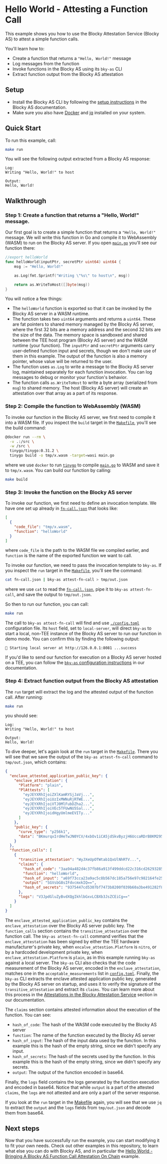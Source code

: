 # Hello World - Attesting a Function Call

This example shows you how to use the Blocky Attestation Service (Blocky AS) to
attest a simple function calls.

You'll learn how to:

- Create a function that returns a `"Hello, World!"` message
- Log messages from the function
- Invoke functions in the Blocky AS using its `bky-as` CLI
- Extract function output from the Blocky AS attestation

## Setup

- Install the Blocky AS CLI by following the
  [setup instructions](https://blocky-docs.redocly.app/attestation-service/setup)
  in the Blocky AS documentation.
- Make sure you also have
  [Docker](https://www.docker.com/) and [jq](https://jqlang.org/) installed on
  your system.

## Quick Start

To run this example, call:

```bash
make run
```

You will see the following output extracted from a Blocky AS response:

```
Log:
Writing "Hello, World!" to host

Output:
Hello, World!
```

## Walkthrough

### Step 1: Create a function that returns a "Hello, World!" message.

Our first goal is to create a simple function that returns a `"Hello, World!"`
message. We will write this function in Go and compile it to WebAssembly (WASM)
to run on the Blocky AS server. If you open [`main.go`](./main.go) you'll see
our function there:

```go
//export helloWorld
func helloWorld(inputPtr, secretPtr uint64) uint64 {
	msg := "Hello, World!"

	as.Log(fmt.Sprintf("Writing \"%s\" to host\n", msg))

	return as.WriteToHost([]byte(msg))
}
```

You will notice a few things:

- The `helloWorld` function is exported so that it can be invoked by the
  Blocky AS server in a WASM runtime.
- The function takes two `uint64` arguments and returns a `uint64`. These are
  fat pointers to shared memory managed by the Blocky AS server, where the first
  32 bits are a memory address and the second 32 bits are the size of the data.
  The memory space is sandboxed and shared between the TEE host program (Blocky
  AS server) and the WASM runtime (your function). The `inputPtr` and
  `secretPtr` arguments carry user-defined function input and secrets,
  though we don't make use of them in this example. The output of the function
  is also a memory pointer, whose value will be returned to the user.
- The function uses `as.Log` to write a message to the Blocky AS server log, 
  maintained separately for each function invocation. You can log messages
  to debug or monitor your function's behavior.
- The function calls `as.WriteToHost` to write a byte array (serialized from
  `msg`) to shared memory. The host (Blocky AS server) will create an 
  attestation over that array as a part of its response.

### Step 2: Compile the function to WebAssembly (WASM)

To invoke our function in the Blocky AS server, we first need to compile
it into a WASM file. If you inspect the `build` target in the
[`Makefile`](./Makefile), you'll see the build command:

```bash
@docker run --rm \
  -v .:/src \
  -w /src \
  tinygo/tinygo:0.31.2 \
  tinygo build -o tmp/x.wasm -target=wasi main.go
```

where we use `docker` to run [`tinygo`](https://tinygo.org/) to compile 
[`main.go`](./main.go) to WASM and save it to `tmp/x.wasm`. You can build our
function by calling:

```bash
make build
```

### Step 3: Invoke the function on the Blocky AS server

To invoke our function, we first need to define an invocation template.
We have one set up already in [`fn-call.json`](./fn-call.json) that looks like:

```json
[
  {
    "code_file": "tmp/x.wasm",
    "function": "helloWorld"
  }
]
```

where `code_file` is the path to the WASM file we compiled earlier, and
`function` is the name of the exported function we want to call.

To invoke our function, we need to pass the invocation template to `bky-as`.
If you inspect the `run` target in the [`Makefile`](./Makefile), you'll see the
command:

```bash
cat fn-call.json | bky-as attest-fn-call > tmp/out.json
```

where we use `cat` to read the [`fn-call.json`](./fn-call.json), pipe it to
`bky-as attest-fn-call`, and save the output to `tmp/out.json`.

So then to run our function, you can call:

```bash
make run
```

The call to `bky-as attest-fn-call` will find and use
[`./config.toml`](./config.toml) configuration file.
Its `host` field, set to `local-server`, will direct `bky-as` to start a local, 
non-TEE instance of the Blocky AS server to run our function in demo mode.
You can confirm this by finding the following output:

```
🚀 Starting local server at http://126.0.0.1:8081 ...success
```

If you'd like to send our function for execution on a Blocky AS server hosted
on a TEE, you can follow the
[`bky-as` configuration instructions](https://blocky-docs.redocly.app/attestation-service/setup#configuration)
in our documentation.

### Step 4: Extract function output from the Blocky AS attestation

The `run` target will extract the log and the attested output of the function 
call. 
After running:

```bash
make run
```

you should see:

```
Log:
Writing "Hello, World!" to host

Output:
Hello, World!
```

To dive deeper, let's again look at the `run` target in the 
[`Makefile`](./Makefile). There you will see that we save the output of the
`bky-as attest-fn-call` command to `tmp/out.json`, which contains:

```json
{
  "enclave_attested_application_public_key": {
    "enclave_attestation": {
      "Platform": "plain",
      "PlAttests": [
        "eyJEYXRhIjoiZXlKamRYSjJaVj...", 
        "eyJEYXRhIjoiUzIxMWNuRjRTWE...", 
        "eyJEYXRhIjoiVTJ0MlFubDZha2...",
        "eyJEYXRhIjoiVEc5TFUwNU5Sal...",
        "eyJEYXRhIjoidHgyUmlmeEVITy..."
      ]
    },
    "public_key": {
      "curve_type": "p256k1",
      "data": "BKmurqxIrdHeTwJN0YCV/4xbOv1iCA5jdSkvByzjH6UccaRDrB8KM295IkeihMQJOLoKSNMF5/mKypRbUp7Lkcs="
    }
  },
  "function_calls": [
    {
      "transitive_attestation": "WyJXeUpOTWtab1QxUlNhRTV...",
      "claims": {
        "hash_of_code": "3aa94a482d4c37fb86a913f499ddcd22c316cd26293285bf063d015c160121e1f8821019d4e141ac1eb17030f556368a7edbd3d4cc24f159107b2bb07fb27a05",
        "function": "helloWorld",
        "hash_of_input": "a69f73cca23a9ac5c8b567dc185a756e97c982164fe25859e0d1dcc1475c80a615b2123af1f5f94c11e3e9402c3ac558f500199d95b6d3e301758586281dcd26",
        "output": "SGVsbG8sIFdvcmxkIQ==",
        "hash_of_secrets": "9375447cd5307bf7473b8200f039b60a3be491282f852df9f42ce31a8a43f6f8e916c4f8264e7d233add48746a40166eec588be8b7b9b16a5eb698d4c3b06e00"
      },
      "logs": "V3JpdGluZyBvdXQgIkhlbGxvLCBXb3JsZCEiCg=="
    }
  ]
}
```

The `enclave_attested_application_public_key` contains the `enclave_attestation`
over the Blocky AS server public key. The `function_calls` section contains the
`transitive_attestation` over the function call. The `bky-as attest-fn-call`
command verifies that the `enclave_attestation` has been signed by either the
TEE hardware manufacturer's private key, when `encalve_attestion.Platform` is
`nitro`, or by a hardcoded development private key, when
`enclave_attestation.Platform` is `plain`, as in this example running
`bky-as` against a local server. The `bky-as` CLI also checks that the code
measurement of the Blocky AS server, encoded in the `enclave_attestation`,
matches one in the `acceptable_measurements` list in 
[`config.toml`](./config.toml). Finally, the `bky-as` CLI extracts the enclave
attested application public key, generated by the Blocky AS server on startup,
and uses it to verify the signature of the `transitive_attestation` and extract
its `claims`. You can learn more about this process in the
[Attestations in the Blocky Attestation Service](https://blocky-docs.redocly.app/attestation-service/concepts#attestations-in-the-blocky-attestation-service)
section in our documentation.

The `claims` section contains attested information about the execution of
the function.
You can see:

- `hash_of_code`: The hash of the WASM code executed by the Blocky AS server
- `function`: The name of the function executed by the Blocky AS server
- `hash_of_input`: The hash of the input data used by the function. In this
  example this is the hash of the empty string, since we didn't specify any
  input.
- `hash_of_secrets`: The hash of the secrets used by the function. In this
  example this is the hash of the empty string, since we didn't specify any
  secrets.
- `output`: The output of the function encoded in base64.

Finally, the `logs` field contains the logs generated by the function execution
and encoded in base64. Notice that while `output` is a part of the attested
`claims`, the `logs` are not attested and are only a part of the server response. 

If you look at the `run` target in the [Makefile](./Makefile) again, you will
see that we use `jq` to extract the `output` and the `logs` fields from
`tmp/out.json` and decode them from base64.

## Next steps

Now that you have successfully run the example, you can start modifying it to
fit your own needs. Check out other examples in this repository, to learn what
else you can do with Blocky AS, and in particular the 
[Hello World - Bringing A Blocky AS Function Call Attestation On Chain](../hello_world_on_chain)
example.


